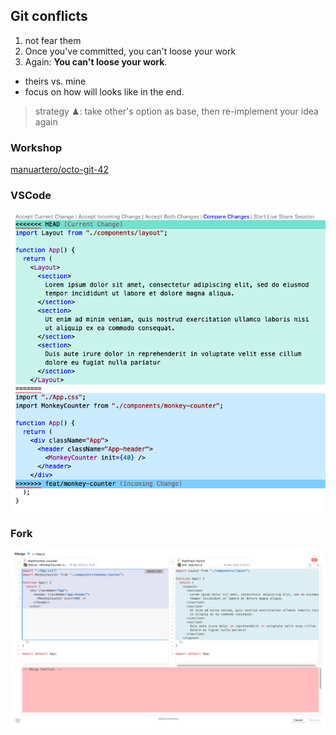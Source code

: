 ## Git conflicts

1. not fear them
2. Once you've committed, you can't loose your work
3. Again: **You can't loose your work**.

- theirs vs. mine
- focus on how will looks like in the end.

> strategy ♟: take other's option as base, then re-implement your idea again

### Workshop

[manuartero/octo-git-42](https://github.com/manuartero/octo-git-42)

### VSCode

![vscode-example](./vscode-example.png)

### Fork

![fork-example](./fork-example.png)
